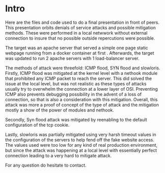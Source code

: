 # Intro
Here are the files and code used to do a final presentation in front of peers. This presentation orbits denials of service attacks and possible mitigation methods. These were performed in a local netwwork without external connection to insure that no possible outside repercutions were possible. 

The target was an apache server that served a simple one page static webpage running from a docker container at first . Afterwards, the target was updated to run 2 apache servers with 1 load-balancer server. 

The methods of attack were threefold: ICMP flood, SYN flood and slowloris. 
Firstly, ICMP flood was mitigated at the kernel level with a nethook module that prohibited any ICMP packet to reach the server. This did solved the issue at the local level, but was not realistic as these types of attacks usually try to overwhelm the connection at a lower layer of OSI. Preventing ICMP also prevents debugging possibility in the advent of a loss of connection, so that is also a consideration with this mitigation. Overall, this attack was more a proof of concept of the type of attack and the mitigation mostly a show of the power of modules and nethook.

Secondly, Syn flood attack was mitigated by reenabling to the default configuration of the tcp cookie.

Lastly, slowloris was partially mitigated using very harsh timeout values in the configuration of the servers to help fend off the fake website access. The values used were too low for any kind of real production environment, but since the attack was happening at a local level with essentially perfect connection leading to a very hard to mitigate attack.

For any question do hesitate to contact.
